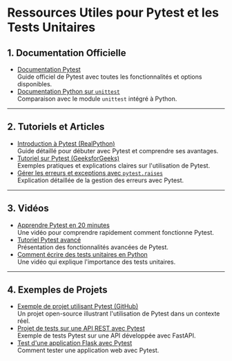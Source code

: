 # **Ressources Utiles pour Pytest et les Tests Unitaires**

## **1. Documentation Officielle**

- [Documentation Pytest](https://docs.pytest.org/en/latest/)  
  Guide officiel de Pytest avec toutes les fonctionnalités et options disponibles.
- [Documentation Python sur `unittest`](https://docs.python.org/3/library/unittest.html)  
  Comparaison avec le module `unittest` intégré à Python.

---

## **2. Tutoriels et Articles**

- [Introduction à Pytest (RealPython)](https://realpython.com/pytest-python-testing/)  
  Guide détaillé pour débuter avec Pytest et comprendre ses avantages.
- [Tutoriel sur Pytest (GeeksforGeeks)](https://www.geeksforgeeks.org/pytest-introduction-and-examples/)  
  Exemples pratiques et explications claires sur l'utilisation de Pytest.
- [Gérer les erreurs et exceptions avec `pytest.raises`](https://medium.com/@alexrenz/handling-exceptions-in-pytest-f10be3f13b6d)  
  Explication détaillée de la gestion des erreurs avec Pytest.

---

## **3. Vidéos**

- [Apprendre Pytest en 20 minutes](https://www.youtube.com/watch?v=bbp_849-RZ4)  
  Une vidéo pour comprendre rapidement comment fonctionne Pytest.
- [Tutoriel Pytest avancé](https://www.youtube.com/watch?v=YA1T8yt6XxQ)  
  Présentation des fonctionnalités avancées de Pytest.
- [Comment écrire des tests unitaires en Python](https://www.youtube.com/watch?v=FXG44FCz21w)  
  Une vidéo qui explique l'importance des tests unitaires.

---

## **4. Exemples de Projets**

- [Exemple de projet utilisant Pytest (GitHub)](https://github.com/pytest-dev/pytest)  
  Un projet open-source illustrant l'utilisation de Pytest dans un contexte réel.
- [Projet de tests sur une API REST avec Pytest](https://github.com/tiangolo/fastapi/tree/master/tests)  
  Exemple de tests Pytest sur une API développée avec FastAPI.
- [Test d'une application Flask avec Pytest](https://testdriven.io/blog/flask-pytest/)  
  Comment tester une application web avec Pytest.
